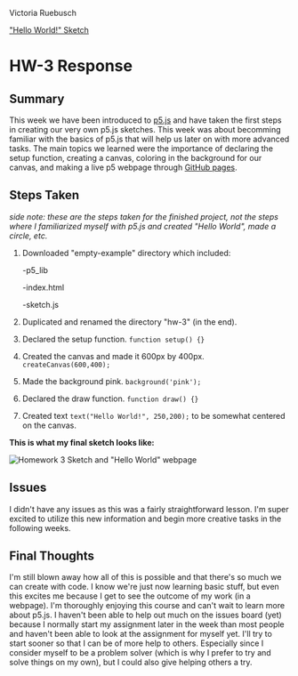 Victoria Ruebusch

["Hello World!" Sketch](https://vruebusch.github.io/120-work/hw-3/)

# **HW-3 Response**

## Summary

This week we have been introduced to [p5.js](http://hello.p5js.org/) and have taken the first steps in creating our very own p5.js sketches. This week was about becomming familiar with the basics of p5.js that will help us later on with more advanced tasks. The main topics we learned were the importance of declaring the setup function, creating a canvas, coloring in the background for our canvas, and making a live p5 webpage through [GitHub pages](https://pages.github.com/).

## Steps Taken
*side note: these are the steps taken for the finished project, not the steps where I familiarized myself with p5.js and created "Hello World", made a circle, etc.*
1. Downloaded "empty-example" directory which included:

    -p5_lib

    -index.html

    -sketch.js


2. Duplicated and renamed the directory "hw-3" (in the end).

3. Declared the setup function.
``
function setup() {}
``

4. Created the canvas and made it 600px by 400px.
``
createCanvas(600,400);
``

5. Made the background pink.
``
background('pink');
``

6. Declared the draw function.
``
function draw() {}
``

7. Created text
``
text("Hello World!", 250,200);
`` to be somewhat centered on the canvas.

**This is what my final sketch looks like:**

![Homework 3 Sketch and "Hello World" webpage](120-work/hw-3/Images/hw-3_work_image.png)

## Issues

I didn't have any issues as this was a fairly straightforward lesson. I'm super excited to utilize this new information and begin more creative tasks in the following weeks.

## Final Thoughts

I'm still blown away how all of this is possible and that there's so much we can create with code. I know we're just now learning basic stuff, but even this excites me because I get to see the outcome of my work (in a webpage). I'm thoroughly enjoying this course and can't wait to learn more about p5.js. I haven't been able to help out much on the issues board (yet) because I normally start my assignment later in the week than most people and haven't been able to look at the assignment for myself yet. I'll try to start sooner so that I can be of more help to others. Especially since I consider myself to be a problem solver (which is why I prefer to try and solve things on my own), but I could also give helping others a try. 
